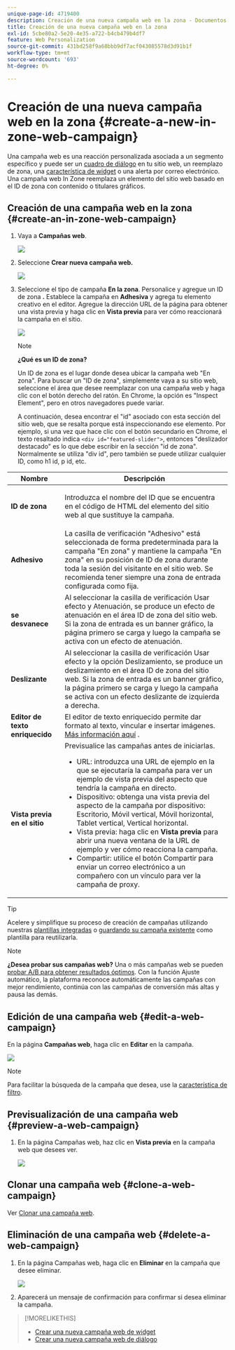 ```yaml
---
unique-page-id: 4719400
description: Creación de una nueva campaña web en la zona - Documentos de Marketo - Documentación del producto
title: Creación de una nueva campaña web en la zona
exl-id: 5cbe80a2-5e20-4e35-a722-b4cb479b4df7
feature: Web Personalization
source-git-commit: 431bd258f9a68bbb9df7acf043085578d3d91b1f
workflow-type: tm+mt
source-wordcount: '693'
ht-degree: 0%

---
```


# Creación de una nueva campaña web en la zona {#create-a-new-in-zone-web-campaign}

Una campaña web es una reacción personalizada asociada a un segmento específico y puede ser un [cuadro de diálogo](/help/marketo/product-docs/web-personalization/working-with-web-campaigns/create-a-new-dialog-web-campaign.md) en tu sitio web, un reemplazo de zona, una [característica de widget](/help/marketo/product-docs/web-personalization/working-with-web-campaigns/create-a-new-widget-web-campaign.md) o una alerta por correo electrónico. Una campaña web In Zone reemplaza un elemento del sitio web basado en el ID de zona con contenido o titulares gráficos.

## Creación de una campaña web en la zona {#create-an-in-zone-web-campaign}

1. Vaya a **Campañas web**.

   ![](assets/image2016-8-18-15-3a54-3a21.png)

1. Seleccione **Crear nueva campaña web.**

   ![](assets/create-new-web-campaign-hand.png)

1. Seleccione el tipo de campaña **En la zona**. Personalice y agregue un ID de zona **.** Establece la campaña en **Adhesiva** y agrega tu elemento creativo en el editor. Agregue la dirección URL de la página para obtener una vista previa y haga clic en **Vista previa** para ver cómo reaccionará la campaña en el sitio.

   ![](assets/new-3-1.png)

   >[!NOTE]
   >
   >**¿Qué es un ID de zona?**
   >
   >Un ID de zona es el lugar donde desea ubicar la campaña web &quot;En zona&quot;. Para buscar un &quot;ID de zona&quot;, simplemente vaya a su sitio web, seleccione el área que desee reemplazar con una campaña web y haga clic con el botón derecho del ratón. En Chrome, la opción es &quot;Inspect Element&quot;, pero en otros navegadores puede variar.
   >
   >A continuación, desea encontrar el &quot;id&quot; asociado con esta sección del sitio web, que se resalta porque está inspeccionando ese elemento. Por ejemplo, si una vez que hace clic con el botón secundario en Chrome, el texto resaltado indica `<div id="featured-slider">`, entonces &quot;deslizador destacado&quot; es lo que debe escribir en la sección &quot;id de zona&quot;. Normalmente se utiliza &quot;div id&quot;, pero también se puede utilizar cualquier ID, como h1 id, p id, etc.

<table> 
 <thead> 
  <tr> 
   <th colspan="1" rowspan="1">Nombre</th> 
   <th colspan="1" rowspan="1">Descripción</th> 
  </tr> 
 </thead> 
 <tbody> 
  <tr> 
   <td colspan="1" rowspan="1"><strong> ID de zona </strong></td> 
   <td colspan="1" rowspan="1"><p>Introduzca el nombre del ID que se encuentra en el código de HTML del elemento del sitio web al que sustituye la campaña.</p></td> 
  </tr> 
  <tr> 
   <td colspan="1" rowspan="1"><p><strong> Adhesivo </strong></p></td> 
   <td colspan="1" rowspan="1">La casilla de verificación "Adhesivo" está seleccionada de forma predeterminada para la campaña "En zona" y mantiene la campaña "En zona" en su posición de ID de zona durante toda la sesión del visitante en el sitio web. Se recomienda tener siempre una zona de entrada configurada como fija.</td> 
  </tr> 
  <tr> 
   <td colspan="1" rowspan="1"><p><strong> se desvanece</strong> </p></td> 
   <td colspan="1" rowspan="1">Al seleccionar la casilla de verificación Usar efecto y Atenuación, se produce un efecto de atenuación en el área ID de zona del sitio web. Si la zona de entrada es un banner gráfico, la página primero se carga y luego la campaña se activa con un efecto de atenuación.</td> 
  </tr> 
  <tr> 
   <td colspan="1"><strong>Deslizante</strong></td> 
   <td colspan="1">Al seleccionar la casilla de verificación Usar efecto y la opción Deslizamiento, se produce un deslizamiento en el área ID de zona del sitio web. Si la zona de entrada es un banner gráfico, la página primero se carga y luego la campaña se activa con un efecto deslizante de izquierda a derecha.</td> 
  </tr> 
  <tr> 
   <td colspan="1"><strong> Editor de texto enriquecido  </strong></td> 
   <td colspan="1">El editor de texto enriquecido permite dar formato al texto, vincular e insertar imágenes. <a href="/help/marketo/product-docs/web-personalization/working-with-web-campaigns/using-the-web-personalization-rich-text-editor.md">Más información aquí</a> .</td> 
  </tr> 
  <tr> 
   <td colspan="1"><strong> Vista previa en el sitio   </strong></td> 
   <td colspan="1">Previsualice las campañas antes de iniciarlas. <br> 
    <ul> 
     <li> URL: introduzca una URL de ejemplo en la que se ejecutaría la campaña para ver un ejemplo de vista previa del aspecto que tendría la campaña en directo.</li> 
     <li>Dispositivo: obtenga una vista previa del aspecto de la campaña por dispositivo: Escritorio, Móvil vertical, Móvil horizontal, Tablet vertical, Vertical horizontal.</li> 
     <li> Vista previa: haga clic en <strong>Vista previa</strong> para abrir una nueva ventana de la URL de ejemplo y ver cómo reacciona la campaña.</li> 
     <li> Compartir: utilice el botón Compartir para enviar un correo electrónico a un compañero con un vínculo para ver la campaña de proxy.</li> 
    </ul></td> 
  </tr> 
 </tbody> 
</table>

>[!TIP]
>
>Acelere y simplifique su proceso de creación de campañas utilizando nuestras [plantillas integradas](/help/marketo/product-docs/web-personalization/using-templates/using-templates-to-create-web-campaigns.md) o [guardando su campaña existente](/help/marketo/product-docs/web-personalization/using-templates/using-templates-to-create-web-campaigns.md) como plantilla para reutilizarla.

>[!NOTE]
>
>**¿Desea probar sus campañas web?** Una o más campañas web se pueden [probar A/B para obtener resultados óptimos](/help/marketo/product-docs/web-personalization/working-with-web-campaigns/ab-test-your-web-campaign.md). Con la función Ajuste automático, la plataforma reconoce automáticamente las campañas con mejor rendimiento, continúa con las campañas de conversión más altas y pausa las demás.

## Edición de una campaña web {#edit-a-web-campaign}

En la página **Campañas web**, haga clic en **Editar** en la campaña.

![](assets/in-zone-web-campaign-edit.png)

>[!NOTE]
>
>Para facilitar la búsqueda de la campaña que desea, use la [característica de filtro](/help/marketo/product-docs/web-personalization/working-with-web-campaigns/filter-web-campaigns.md).

## Previsualización de una campaña web {#preview-a-web-campaign}

1. En la página Campañas web, haz clic en **Vista previa** en la campaña web que desees ver.

   ![](assets/in-zone-web-campaign-preview.png)

## Clonar una campaña web {#clone-a-web-campaign}

Ver [Clonar una campaña web](/help/marketo/product-docs/web-personalization/working-with-web-campaigns/clone-a-web-campaign.md).

## Eliminación de una campaña web {#delete-a-web-campaign}

1. En la página Campañas web, haga clic en **Eliminar** en la campaña que desee eliminar.

   ![](assets/in-zone-web-campaign-delete.png)

1. Aparecerá un mensaje de confirmación para confirmar si desea eliminar la campaña.

>[!MORELIKETHIS]
>
>* [Crear una nueva campaña web de widget](/help/marketo/product-docs/web-personalization/working-with-web-campaigns/create-a-new-widget-web-campaign.md)
>* [Crear una nueva campaña web de diálogo](/help/marketo/product-docs/web-personalization/working-with-web-campaigns/create-a-new-dialog-web-campaign.md)
